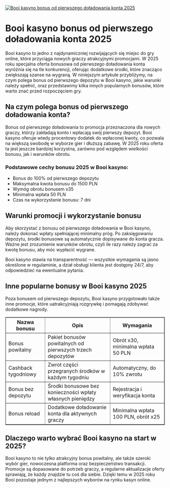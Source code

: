 [![Booi kasyno bonus od pierwszego doładowania konta 2025](https://123-caf.pages.dev/gitsignup.png)](https://vrmoo.ru/Bt82HjjY)

<h1>Booi kasyno bonus od pierwszego doładowania konta 2025</h1> <p>Booi kasyno to jedno z najdynamiczniej rozwijających się miejsc do gry online, które przyciąga nowych graczy atrakcyjnymi promocjami. W 2025 roku specjalna oferta bonusowa od pierwszego doładowania konta wyróżnia się na tle konkurencji, oferując dodatkowe środki, które znacząco zwiększają szanse na wygraną. W niniejszym artykule przybliżymy, na czym polega bonus od pierwszego depozytu w Booi kasyno, jakie warunki należy spełnić, oraz przedstawimy kilka innych popularnych bonusów, które warto znać przed rozpoczęciem gry.</p>  <h2>Na czym polega bonus od pierwszego doładowania konta?</h2> <p>Bonus od pierwszego doładowania to promocja przeznaczona dla nowych graczy, którzy zakładają konto i wpłacają swój pierwszy depozyt. Booi kasyno oferuje wtedy procentowy dodatek do wpłaconej kwoty, co pozwala na większą swobodę w wyborze gier i dłuższą zabawę. W 2025 roku oferta ta jest jeszcze bardziej korzystna, zarówno pod względem wielkości bonusu, jak i warunków obrotu.</p>  <h3>Podstawowe cechy bonusu 2025 w Booi kasyno:</h3> <ul>   <li>Bonus do 100% od pierwszego depozytu</li>   <li>Maksymalna kwota bonusu do 1500 PLN</li>   <li>Wymóg obrotu bonusem x35</li>   <li>Minimalna wpłata 50 PLN</li>   <li>Czas na wykorzystanie bonusu: 7 dni</li> </ul>  <h2>Warunki promocji i wykorzystanie bonusu</h2> <p>Aby skorzystać z bonusu od pierwszego doładowania w Booi kasyno, należy dokonać wpłaty spełniającej minimalny próg. Po zaksięgowaniu depozytu, środki bonusowe są automatycznie dopisywane do konta gracza. Ważne jest zrozumienie warunków obrotu, czyli ile razy należy zagrać za kwotę bonusu, aby móc wypłacić wygrane.</p> <p>Booi kasyno stawia na transparentność — wszystkie wymagania są jasno określone w regulaminie, a dział obsługi klienta jest dostępny 24/7, aby odpowiedzieć na ewentualne pytania.</p>  <h2>Inne popularne bonusy w Booi kasyno 2025</h2> <p>Poza bonusem od pierwszego depozytu, Booi kasyno przygotowało także inne promocje, które uatrakcyjniają rozgrywkę i pomagają zdobywać dodatkowe nagrody.</p>  <table border="1" cellpadding="8" cellspacing="0" style="border-collapse: collapse; width: 100%; max-width: 600px;">   <thead>     <tr>       <th>Nazwa bonusu</th>       <th>Opis</th>       <th>Wymagania</th>     </tr>   </thead>   <tbody>     <tr>       <td>Bonus powitalny</td>       <td>Pakiet bonusów powitalnych od pierwszych trzech depozytów</td>       <td>Obrót x30, minimalna wpłata 50 PLN</td>     </tr>     <tr>       <td>Cashback tygodniowy</td>       <td>Zwrot części przegranych środków w każdym tygodniu</td>       <td>Automatyczny, do 10% zwrotu</td>     </tr>     <tr>       <td>Bonus bez depozytu</td>       <td>Środki bonusowe bez konieczności wpłaty własnych pieniędzy</td>       <td>Rejestracja i weryfikacja konta</td>     </tr>     <tr>       <td>Bonus reload</td>       <td>Dodatkowe doładowanie konta dla aktywnych graczy</td>       <td>Minimalna wpłata 100 PLN, obrót x25</td>     </tr>   </tbody> </table>  <h2>Dlaczego warto wybrać Booi kasyno na start w 2025?</h2> <p>Booi kasyno to nie tylko atrakcyjny bonus powitalny, ale także szeroki wybór gier, nowoczesna platforma oraz bezpieczeństwo transakcji. Promocje są dopasowane do potrzeb graczy, a regularne aktualizacje oferty sprawiają, że każdy znajdzie tu coś dla siebie. Dzięki temu w 2025 roku Booi pozostaje jednym z najlepszych wyborów na rynku kasyn online.</p>